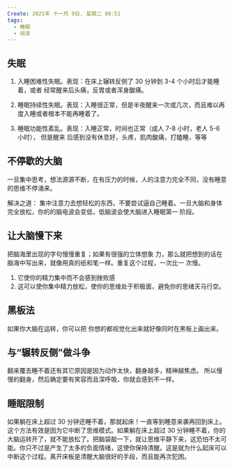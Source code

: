 ```yaml
---
Create: 2021年 十一月 9日, 星期二 08:51
tags: 
  - 睡眠
  - 阅读
---
```



## 失眠
1. 入睡困难性失眠。表现：在床上辗转反侧了 30 分钟到 3-4 个小时后才能睡着，或者 经常醒来后头痛，反胃或者浑身酸痛。

2. 睡眠持续性失眠。表现：入睡很正常，但是半夜醒来一次或几次，而且难以再度入睡或者根本不能再睡着了。
3. 睡眠功能性紊乱。表现：入睡正常，时间也正常（成人 7-8 小时，老人 5-6 小时）， 但是醒来 后感到没有休息好，头疼，肌肉酸痛，打瞌睡，等等

## 不停歇的大脑
一旦集中思考，想法源源不断，在有压力的时候，人的注意力完全不同，没有睡意的思维不停涌来。

解决之道： 集中注意力去想轻松的东西，不要尝试逼自己睡着。一旦大脑和身体完全放松，你的的脑电波会变低，低脑波会使大脑进入睡眠第一 阶段。

## 让大脑慢下来
把脑海里出现的字句慢慢重复；如果有很强的立体想象 力，那么就把想到的话在脑海中写出来，就像用真的纸和笔一样。重复这个过程，一次比一 次慢。
1. 它使你的精力集中而不会感到挫败感
2. 这可以使你集中精力放松，使你的思维处于积极面，避免你的思绪天马行空。

## 黑板法
如果你大脑在运转，你可以把 你想的都视觉化出来就好像同时在黑板上画出来。

## 与“辗转反侧”做斗争
翻来覆去睡不着还有其它原因是因为动作太快，翻身越多，精神越焦虑。
所以慢慢的翻身，然后确定要有笑容而且深呼吸，你就会感到不一样。

## 睡眠限制
如果躺在床上超过 30 分钟还睡不着，那就起床！一直等到睡意来袭再回到床上。
这个方法有效是因为它中断了思维模式。如果躺在床上超过 30 分钟睡不着，你的大脑运转开了，就不能放松了。把脑袋敲一下，就让思维平静下来，这恐怕不太可能。你只不过是产生了太多的负面情绪，这使你保持清醒。这是就为什么起床可以中断这个过程。离开床板是清醒大脑很好的手段，而且能再次犯困。